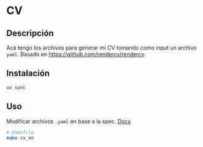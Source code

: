 # CV

## Descripción

Acá tengo los archivos para generar mi CV tomando como input un archivo `yaml`.
Basado en https://github.com/rendercv/rendercv.

## Instalación

```bash
uv sync
```

## Uso

Modificar archivos `.yaml` en base a la spec. [Docs](https://docs.rendercv.com/user_guide/)

```bash
# Makefile
make cv_en
```
